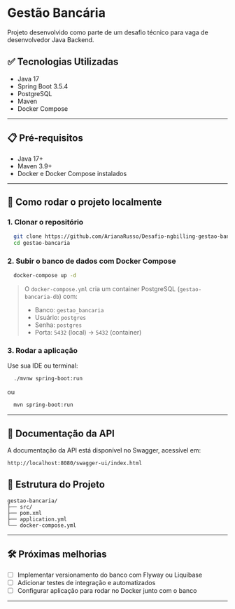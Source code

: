 # Gestão Bancária

Projeto desenvolvido como parte de um desafio técnico para vaga de desenvolvedor Java Backend.

## ✅ Tecnologias Utilizadas

- Java 17
- Spring Boot 3.5.4
- PostgreSQL
- Maven
- Docker Compose

---

## 📋 Pré-requisitos

- Java 17+
- Maven 3.9+
- Docker e Docker Compose instalados

---

## 🚀 Como rodar o projeto localmente

### 1. Clonar o repositório

```bash
  git clone https://github.com/ArianaRusso/Desafio-ngbilling-gestao-bancaria.git
  cd gestao-bancaria
```

### 2. Subir o banco de dados com Docker Compose

```bash
  docker-compose up -d
```

> O `docker-compose.yml` cria um container PostgreSQL (`gestao-bancaria-db`) com:
> - Banco: `gestao_bancaria`
> - Usuário: `postgres`
> - Senha: `postgres`
> - Porta: `5432` (local) → `5432` (container)


### 3. Rodar a aplicação

Use sua IDE ou terminal:

```bash
  ./mvnw spring-boot:run
```

ou

```bash
  mvn spring-boot:run
```

---
## 📖 Documentação da API
A documentação da API está disponível no Swagger, acessível em:
```
http://localhost:8080/swagger-ui/index.html
```
## 📂 Estrutura do Projeto

```
gestao-bancaria/
├── src/
├── pom.xml
├── application.yml
└── docker-compose.yml
```

---

## 🛠️ Próximas melhorias

- [ ] Implementar versionamento do banco com Flyway ou Liquibase
- [ ] Adicionar testes de integração e automatizados
- [ ] Configurar aplicação para rodar no Docker junto com o banco

---


